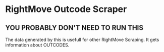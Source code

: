 # RightMove Outcode Scraper

## YOU PROBABLY DON'T NEED TO RUN THIS

The data generated by this is usefull for other RightMove Scraping. It gets information about OUTCODES.

